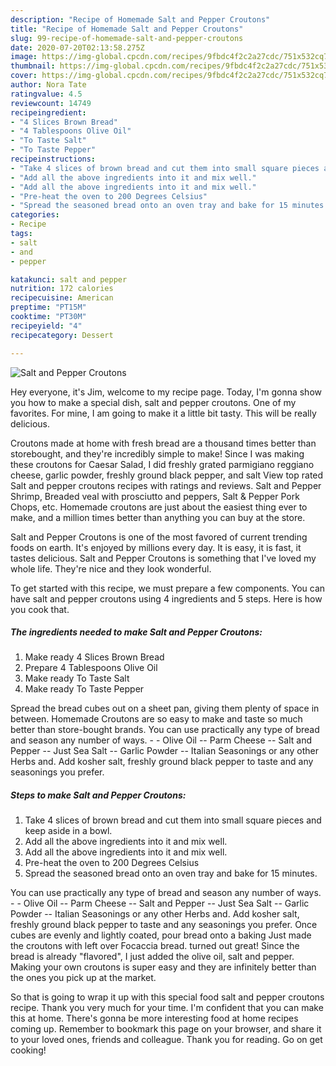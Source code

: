 ```yaml
---
description: "Recipe of Homemade Salt and Pepper Croutons"
title: "Recipe of Homemade Salt and Pepper Croutons"
slug: 99-recipe-of-homemade-salt-and-pepper-croutons
date: 2020-07-20T02:13:58.275Z
image: https://img-global.cpcdn.com/recipes/9fbdc4f2c2a27cdc/751x532cq70/salt-and-pepper-croutons-recipe-main-photo.jpg
thumbnail: https://img-global.cpcdn.com/recipes/9fbdc4f2c2a27cdc/751x532cq70/salt-and-pepper-croutons-recipe-main-photo.jpg
cover: https://img-global.cpcdn.com/recipes/9fbdc4f2c2a27cdc/751x532cq70/salt-and-pepper-croutons-recipe-main-photo.jpg
author: Nora Tate
ratingvalue: 4.5
reviewcount: 14749
recipeingredient:
- "4 Slices Brown Bread"
- "4 Tablespoons Olive Oil"
- "To Taste Salt"
- "To Taste Pepper"
recipeinstructions:
- "Take 4 slices of brown bread and cut them into small square pieces and keep aside in a bowl."
- "Add all the above ingredients into it and mix well."
- "Add all the above ingredients into it and mix well."
- "Pre-heat the oven to 200 Degrees Celsius"
- "Spread the seasoned bread onto an oven tray and bake for 15 minutes."
categories:
- Recipe
tags:
- salt
- and
- pepper

katakunci: salt and pepper 
nutrition: 172 calories
recipecuisine: American
preptime: "PT15M"
cooktime: "PT30M"
recipeyield: "4"
recipecategory: Dessert

---
```



![Salt and Pepper Croutons](https://img-global.cpcdn.com/recipes/9fbdc4f2c2a27cdc/751x532cq70/salt-and-pepper-croutons-recipe-main-photo.jpg)

Hey everyone, it's Jim, welcome to my recipe page. Today, I'm gonna show you how to make a special dish, salt and pepper croutons. One of my favorites. For mine, I am going to make it a little bit tasty. This will be really delicious.

Croutons made at home with fresh bread are a thousand times better than storebought, and they&#39;re incredibly simple to make! Since I was making these croutons for Caesar Salad, I did freshly grated parmigiano reggiano cheese, garlic powder, freshly ground black pepper, and salt View top rated Salt and pepper croutons recipes with ratings and reviews. Salt and Pepper Shrimp, Breaded veal with prosciutto and peppers, Salt &amp; Pepper Pork Chops, etc. Homemade croutons are just about the easiest thing ever to make, and a million times better than anything you can buy at the store.

Salt and Pepper Croutons is one of the most favored of current trending foods on earth. It's enjoyed by millions every day. It is easy, it is fast, it tastes delicious. Salt and Pepper Croutons is something that I've loved my whole life. They're nice and they look wonderful.


To get started with this recipe, we must prepare a few components. You can have salt and pepper croutons using 4 ingredients and 5 steps. Here is how you cook that.

<!--inarticleads1-->

##### The ingredients needed to make Salt and Pepper Croutons:

1. Make ready 4 Slices Brown Bread
1. Prepare 4 Tablespoons Olive Oil
1. Make ready To Taste Salt
1. Make ready To Taste Pepper


Spread the bread cubes out on a sheet pan, giving them plenty of space in between. Homemade Croutons are so easy to make and taste so much better than store-bought brands. You can use practically any type of bread and season any number of ways. - - Olive Oil -- Parm Cheese -- Salt and Pepper -- Just Sea Salt -- Garlic Powder -- Italian Seasonings or any other Herbs and. Add kosher salt, freshly ground black pepper to taste and any seasonings you prefer. 

<!--inarticleads2-->

##### Steps to make Salt and Pepper Croutons:

1. Take 4 slices of brown bread and cut them into small square pieces and keep aside in a bowl.
1. Add all the above ingredients into it and mix well.
1. Add all the above ingredients into it and mix well.
1. Pre-heat the oven to 200 Degrees Celsius
1. Spread the seasoned bread onto an oven tray and bake for 15 minutes.


You can use practically any type of bread and season any number of ways. - - Olive Oil -- Parm Cheese -- Salt and Pepper -- Just Sea Salt -- Garlic Powder -- Italian Seasonings or any other Herbs and. Add kosher salt, freshly ground black pepper to taste and any seasonings you prefer. Once cubes are evenly and lightly coated, pour bread onto a baking Just made the croutons with left over Focaccia bread. turned out great! Since the bread is already &#34;flavored&#34;, I just added the olive oil, salt and pepper. Making your own croutons is super easy and they are infinitely better than the ones you pick up at the market. 

So that is going to wrap it up with this special food salt and pepper croutons recipe. Thank you very much for your time. I'm confident that you can make this at home. There's gonna be more interesting food at home recipes coming up. Remember to bookmark this page on your browser, and share it to your loved ones, friends and colleague. Thank you for reading. Go on get cooking!

